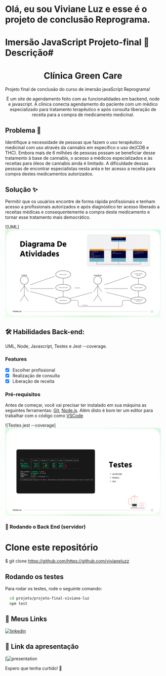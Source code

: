 # Olá, eu sou Viviane Luz e esse é o projeto de conclusão Reprograma.

# Imersão JavaScript Projeto-final 🚀 Descrição#
<h1 align="center"> Clínica Green Care</h1>
Projeto final de conclusão do curso de imersão javaScript Reprograma! 

<p align="center">É um site de agendamento feito com as funcionalidades em backend, node e javascript. A clínica conecta agendamento do paciente com um médico especializado para tratamento terapêutico e após consulta liberação de receita para a compra de medicamento medicinal.</p>

## Problema 🧠
Identifique a necessidade de pessoas que fazem o uso terapêutico medicinal com uso através da cannabis em específico o uso de(CDB e THC). Embora mais de 6 milhões de pessoas possam se beneficiar desse tratamento à base de cannabis, o acesso a médicos especializados e às receitas para óleos de cannabis ainda é limitado.
A dificuldade dessas pessoas de encontrar especialistas nesta aréa e ter acesso a receita para compra destes medicamentos autorizados. 

## Solução ✨
Permitir que os usuários encontre de forma rápida profissionais e tenham acesso a profissionais autorizados e após diagnóstico ter acesso liberado a receitas médicas e consequentemente a compra deste medicamento e tornar esse tratamento mais democrático.

![UML]
<img src="/img/uml.jpg/">

## 🛠 Habilidades **Back-end:** 
UML, Node, Javascript, Testes e Jest --coverage.

### Features

- [x] Escolher profissional
- [x] Realização de consulta
- [x] Liberação de receita

### Pré-requisitos

Antes de começar, você vai precisar ter instalado em sua máquina as seguintes ferramentas:
[Git](https://git-scm.com), [Node.js](https://nodejs.org/en/). 
Além disto é bom ter um editor para trabalhar com o código como [VSCode](https://code.visualstudio.com/)


![Testes jest --coverage]
<img src="/img/testes.jpg/">

### 🎲 Rodando o Back End (servidor)

# Clone este repositório
$ git clone <https://github.com/https://github.com/vivianeluzz>

## Rodando os testes
Para rodar os testes, rode o seguinte comando:

```bash
  cd projeto/projeto-final-viviane-luz
  npm test
```

## 🔗 Meus Links

[![linkedin](https://img.shields.io/badge/linkedin-0A66C2?style=for-the-badge&logo=linkedin&logoColor=white)](https://www.linkedin.com/in/viviane-luz/)

## 🔗 Link da apresentação

[![presentation](https://docs.google.com/presentation/d/1ahQrSVO68WVBmn3bYXZEphVdJ0qfL-JxVF7uxAfishM/edit#slide=id.g2a3ff85a269_0_1])

Espero que  tenha curtido! 💜